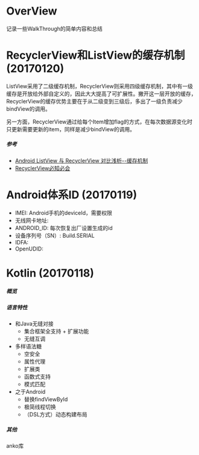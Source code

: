 # OverView

记录一些WalkThrough的简单内容和总结

# RecyclerView和ListView的缓存机制 (20170120)
ListView采用了二级缓存机制，RecyclerView则采用四级缓存机制，其中有一级缓存是开放给外部自定义的，因此大大提高了可扩展性。撇开这一层开放的缓存，RecyclerView的缓存优势主要在于从二级变到三级后，多出了一级负责减少bindView的调用。

另一方面，RecyclerView通过给每个Item增加flag的方式，在每次数据源变化时只更新需要更新的item，同样是减少bindView的调用。

##### 参考
- [Android ListView 与 RecyclerView 对比浅析--缓存机制](http://mp.weixin.qq.com/s?__biz=MzA3NTYzODYzMg==&mid=2653578065&idx=2&sn=25e64a8bb7b5934cf0ce2e49549a80d6&chksm=84b3b156b3c43840061c28869671da915a25cf3be54891f040a3532e1bb17f9d32e244b79e3f&scene=21#wechat_redirect)
- [RecyclerView必知必会](http://mp.weixin.qq.com/s/CzrKotyupXbYY6EY2HP_dA)

# Android体系ID (20170119)
* IMEI: Android手机的deviceId，需要权限
* 无线网卡地址: 
* ANDROID_ID: 每次恢复出厂设置生成的id
* 设备序列号（SN）: Build.SERIAL
* IDFA:
* OpenUDID:

# Kotlin (20170118)
##### 概览

##### 语言特性

* 和Java无缝对接
  * 集合框架全支持 + 扩展功能
  * 无缝互调
* 多样语法糖
  * 空安全
  * 属性代理
  * 扩展类
  * 函数式支持
  * 模式匹配
* 之于Android
  * 替换findViewById
  * 极简线程切换
  * （DSL方式）动态构建布局

##### 其他

anko库


